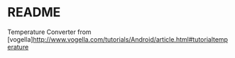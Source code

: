 # README

Temperature Converter from [vogella]http://www.vogella.com/tutorials/Android/article.html#tutorialtemperature
